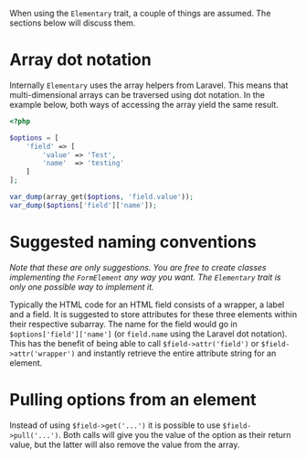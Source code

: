 When using the `Elementary` trait, a couple of things are assumed. The sections below will discuss them.

# Array dot notation

Internally `Elementary` uses the array helpers from Laravel. This means that multi-dimensional arrays can be traversed using dot notation. In the example below, both ways of accessing the array yield the same result.

````php
<?php

$options = [
    'field' => [
        'value' => 'Test',
        'name'  => 'testing'
    ]
];

var_dump(array_get($options, 'field.value'));
var_dump($options['field']['name']);
````

# Suggested naming conventions

*Note that these are only suggestions. You are free to create classes implementing the `FormElement` any way you want. The `Elementary` trait is only one possible way to implement it.*

Typically the HTML code for an HTML field consists of a wrapper, a label and a field. It is suggested to store attributes for these three elements within their respective subarray. The name for the field would go in `$options['field']['name']` (or `field.name` using the Laravel dot notation). This has the benefit of being able to call `$field->attr('field')` or `$field->attr('wrapper')` and instantly retrieve the entire attribute string for an element.

# Pulling options from an element

Instead of using `$field->get('...')` it is possible to use `$field->pull('...')`. Both calls will give you the value of the option as their return value, but the latter will also remove the value from the array.